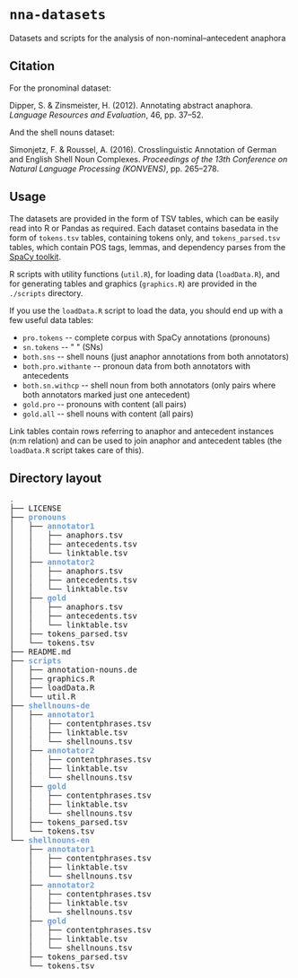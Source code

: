 # `nna-datasets`
Datasets and scripts for the analysis of non-nominal&ndash;antecedent anaphora

## Citation

For the pronominal dataset:

Dipper, S. & Zinsmeister, H. (2012). Annotating abstract anaphora. *Language Resources and Evaluation*, 46, pp. 37&ndash;52.

And the shell nouns dataset:

Simonjetz, F. & Roussel, A. (2016). Crosslinguistic Annotation of German and English Shell Noun Complexes. *Proceedings of the 13th Conference on Natural Language Processing (KONVENS)*, pp. 265&ndash;278.



## Usage


The datasets are provided in the form of TSV tables, which can be easily read
into R or Pandas as required. Each dataset contains basedata in the form of
`tokens.tsv` tables, containing tokens only, and `tokens_parsed.tsv` tables,
which contain POS tags, lemmas, and dependency parses from the [SpaCy
toolkit](https://spacy.io).

R scripts with utility functions (`util.R`), for loading data (`loadData.R`), and for generating tables and graphics (`graphics.R`) are provided in the `./scripts` directory.

If you use the `loadData.R` script to load the data, you should end up with a few useful data tables:
* `pro.tokens` -- complete corpus with SpaCy annotations (pronouns)
* `sn.tokens` -- "    " (SNs)
* `both.sns` -- shell nouns (just anaphor annotations from both annotators)
* `both.pro.withante` -- pronoun data from both annotators with antecedents
* `both.sn.withcp` -- shell noun from both annotators (only pairs where both annotators marked just one antecedent)
* `gold.pro` -- pronouns with content (all pairs)
* `gold.all` -- shell nouns with content (all pairs)



Link tables contain rows referring to anaphor and antecedent instances (n:m
relation) and can be used to join anaphor and antecedent tables (the `loadData.R` script takes care of this).




## Directory layout

<pre><font color="#729FCF"><b>.</b></font>
├── LICENSE
├── <font color="#729FCF"><b>pronouns</b></font>
│   ├── <font color="#729FCF"><b>annotator1</b></font>
│   │   ├── anaphors.tsv
│   │   ├── antecedents.tsv
│   │   └── linktable.tsv
│   ├── <font color="#729FCF"><b>annotator2</b></font>
│   │   ├── anaphors.tsv
│   │   ├── antecedents.tsv
│   │   └── linktable.tsv
│   ├── <font color="#729FCF"><b>gold</b></font>
│   │   ├── anaphors.tsv
│   │   ├── antecedents.tsv
│   │   └── linktable.tsv
│   ├── tokens_parsed.tsv
│   └── tokens.tsv
├── README.md
├── <font color="#729FCF"><b>scripts</b></font>
│   ├── annotation-nouns.de
│   ├── graphics.R
│   ├── loadData.R
│   └── util.R
├── <font color="#729FCF"><b>shellnouns-de</b></font>
│   ├── <font color="#729FCF"><b>annotator1</b></font>
│   │   ├── contentphrases.tsv
│   │   ├── linktable.tsv
│   │   └── shellnouns.tsv
│   ├── <font color="#729FCF"><b>annotator2</b></font>
│   │   ├── contentphrases.tsv
│   │   ├── linktable.tsv
│   │   └── shellnouns.tsv
│   ├── <font color="#729FCF"><b>gold</b></font>
│   │   ├── contentphrases.tsv
│   │   ├── linktable.tsv
│   │   └── shellnouns.tsv
│   ├── tokens_parsed.tsv
│   └── tokens.tsv
└── <font color="#729FCF"><b>shellnouns-en</b></font>
    ├── <font color="#729FCF"><b>annotator1</b></font>
    │   ├── contentphrases.tsv
    │   ├── linktable.tsv
    │   └── shellnouns.tsv
    ├── <font color="#729FCF"><b>annotator2</b></font>
    │   ├── contentphrases.tsv
    │   ├── linktable.tsv
    │   └── shellnouns.tsv
    ├── <font color="#729FCF"><b>gold</b></font>
    │   ├── contentphrases.tsv
    │   ├── linktable.tsv
    │   └── shellnouns.tsv
    ├── tokens_parsed.tsv
    └── tokens.tsv
</pre>